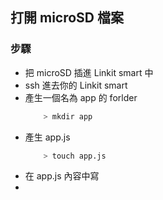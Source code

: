 ## 打開 microSD 檔案

### 步驟
* 把 microSD 插進 Linkit smart 中
* ssh 進去你的 Linkit smart
* 產生一個名為 app 的 forlder
    ```sh
        > mkdir app
    ```
* 產生 app.js 
    ```sh
        > touch app.js
    ```
* 在 app.js 內容中寫
* 

        

    
